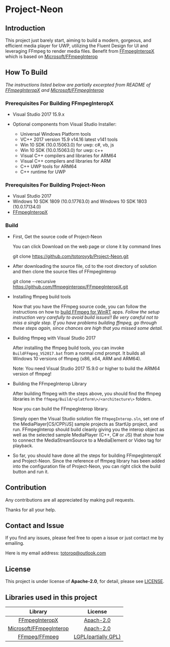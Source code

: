 # Project-Neon

## Introduction

This project just barely start, aiming to build a modern, gorgeous, and efficient media player for UWP, utilizing the Fluent Design for UI and leveraging FFmpeg to render media files. Benefit from [FFmpegInteropX](https://github.com/ffmpeginteropx/FFmpegInteropX) which is based on [Microsoft/FFmpegInterop](https://github.com/Microsoft/FFmpegInterop) 

## How To Build

*The instructions listed below are partially excerpted from README of [FFmpegInteropX](https://github.com/ffmpeginteropx/FFmpegInteropX) and  [Microsoft/FFmpegInterop](https://github.com/Microsoft/FFmpegInterop)*

### Prerequisites For Building FFmpegInteropX

- Visual Studio 2017 15.9.x

- Optional components from Visual Studio Installer:

  - Universal Windows Platform tools
  - VC++ 2017 version 15.9 v14.16 latest v141 tools
  - Win 10 SDK (10.0.15063.0) for uwp: c#, vb, js
  - Win 10 SDK (10.0.15063.0) for uwp: c++
  - Visual C++ compilers and libraries for ARM64
  - Visual C++ compilers and libraries for ARM
  - C++ UWP tools for ARM64
  - C++ runtime for UWP

### Prerequisites For Building Project-Neon

*	Visual Studio 2017
*	Windows 10 SDK 1809 (10.0.17763.0) and Windows 10 SDK 1803 (10.0.17134.0)
*	[FFmpegInteropX](https://github.com/ffmpeginteropx/FFmpegInteropX)

### Build

* First, Get the source code of Project-Neon

  You can click Download on the web page or clone it by command lines

	git clone https://github.com/totoroyyb/Project-Neon.git

* After downloading the source file, cd to the root directory of solution and then clone the source files of FFmpegInterop

	git clone --recursive https://github.com/ffmpeginteropx/FFmpegInteropX.git

* Installing ffmpeg build tools

  Now that you have the FFmpeg source code, you can follow the instructions on how to [build FFmpeg for WinRT](https://trac.ffmpeg.org/wiki/CompilationGuide/WinRT) apps. *Follow the setup instruction very carefully to avoid build issues!! Be very careful not to miss a single step. If you have problems building ffmpeg, go through these steps again, since chances are high that you missed some detail.*

* Building ffmpeg with Visual Studio 2017

  After installing the ffmpeg build tools, you can invoke `BuildFFmpeg_VS2017.bat` from a normal cmd prompt. It builds all Windows 10 versions of ffmpeg (x86, x64, ARM and ARM64). 

  Note: You need Visual Studio 2017 15.9.0 or higher to build the ARM64 version of ffmpeg!

* Building the FFmpegInterop Library

  After building ffmpeg with the steps above, you should find the ffmpeg libraries in the `ffmpeg/Build/<platform\>/<architecture\>` folders.

  Now you can build the FFmpegInterop library. 

  Simply open the Visual Studio solution file `FFmpegInterop.sln`, set one of the MediaPlayer[CS/CPP/JS] sample projects as StartUp project, and run. FFmpegInterop should build cleanly giving you the interop object as well as the selected sample MediaPlayer (C++, C# or JS) that show how to connect the MediaStreamSource to a MediaElement or Video tag for playback.

* So far, you should have done all the steps for building FFmpegInteropX and Project-Neon. Since the reference of ffmpeg library has been added into the configuration file of Project-Neon, you can right click the build button and run it.

## Contribution
Any contributions are all appreciated by making pull requests.

Thanks for all your help.

## Contact and Issue
If you find any issues, please feel free to open a issue or just contact me by emailing. 

Here is my email address: [totoroq@outlook.com](mailto:totoroq@outlook.com)

## License
This project is under license of **Apache-2.0**, for detail, please see [LICENSE](LICENSE).

## Libraries used in this project
| Library | License |
| :-----: | :-----: |
| [FFmpegInteropX](https://github.com/ffmpeginteropx/FFmpegInteropX) | [Apach-2.0](http://www.apache.org/licenses/LICENSE-2.0) |
| [Microsoft/FFmpegInterop](https://github.com/Microsoft/FFmpegInterop) | [Apach-2.0](https://github.com/Microsoft/FFmpegInterop/blob/master/LICENSE) |
| [FFmpeg/FFmpeg](https://github.com/FFmpeg/FFmpeg) | [LGPL(partially GPL)](https://github.com/FFmpeg/FFmpeg/blob/master/LICENSE.md) |

